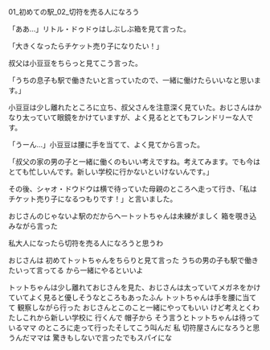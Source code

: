 01_初めての駅_02_切符を売る人になろう

「ああ…」リトル・ドゥドゥはしぶしぶ箱を見て言った。

「大きくなったらチケット売り子になりたい！」

叔父は小豆豆をちらっと見てこう言った。

「うちの息子も駅で働きたいと言っていたので、一緒に働けたらいいなと思います。」

小豆豆は少し離れたところに立ち、叔父さんを注意深く見ていた。おじさんはかなり太っていて眼鏡をかけていますが、よく見るととてもフレンドリーな人です。 

「うーん...」小豆豆は腰に手を当てて、よく見てから言った。

「叔父の家の男の子と一緒に働くのもいい考えですね。考えてみます。でも今はとても忙しいんです。新しい学校に行かないといけないんです。」

その後、シャオ・ドウドウは横で待っていた母親のところへ走って行き、「私はチケット売り子になるつもりです！」と言いました。

おじさんのじゃないよ駅のだからへートットちゃんは未練がましく 箱を覗き込みながら言った

私大人になったら切符を売る人になろうと思うわ

おじさんは 初めてトットちゃんをちらりと見て言った
うちの男の子も駅で働きたいって言ってる から一緒にやるといいよ

トットちゃんは少し離れておじさんを見た、おじさんは太っていてメガネをかけていてよく見ると優しそうなところもあったふん トットちゃんは手を腰に当てて
観察しながら行った おじさんとこのこと一緒にやってもいい
けど考えとくわたしこれから新しい学校に 行くんで
帽子から そう言うとトットちゃんは待っているママ
のところに走って行ったそしてこう叫んだ 私
切符屋さんになろうと思うんだママは 驚きもしないで言ったでもスパイにな

